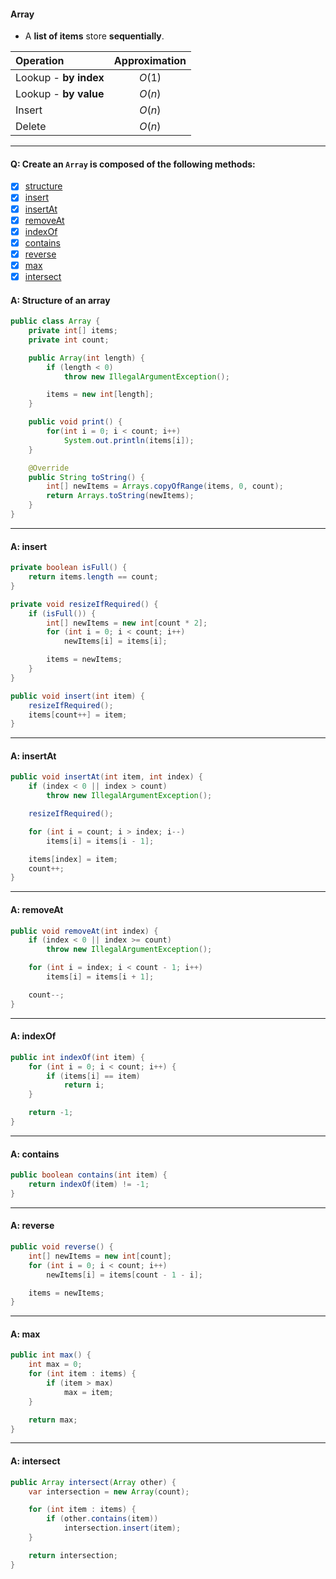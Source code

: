 #### Array

-   A **list of items** store **sequentially**.

| Operation             | Approximation |
| :-------------------- | :-----------: |
| Lookup - **by index** |    $O(1)$     |
| Lookup - **by value** |    $O(n)$     |
| Insert                |    $O(n)$     |
| Delete                |    $O(n)$     |

---

#### Q: Create an `Array` is composed of the following methods:

-   [x] [structure](#a-structure-of-an-array)
-   [x] [insert](#a-insert)
-   [x] [insertAt](#a-insertat)
-   [x] [removeAt](#a-removeat)
-   [x] [indexOf](#a-indexof)
-   [x] [contains](#a-contains)
-   [x] [reverse](#a-reverse)
-   [x] [max](#a-max)
-   [x] [intersect](#a-intersect)

#### A: Structure of an array

```Java
public class Array {
    private int[] items;
    private int count;

    public Array(int length) {
        if (length < 0)
            throw new IllegalArgumentException();

        items = new int[length];
    }

    public void print() {
        for(int i = 0; i < count; i++)
            System.out.println(items[i]);
    }

    @Override
    public String toString() {
        int[] newItems = Arrays.copyOfRange(items, 0, count);
        return Arrays.toString(newItems);
    }
}
```

---

#### A: insert

```Java
private boolean isFull() {
    return items.length == count;
}

private void resizeIfRequired() {
    if (isFull()) {
        int[] newItems = new int[count * 2];
        for (int i = 0; i < count; i++)
            newItems[i] = items[i];

        items = newItems;
    }
}

public void insert(int item) {
    resizeIfRequired();
    items[count++] = item;
}
```

---

#### A: insertAt

```Java
public void insertAt(int item, int index) {
    if (index < 0 || index > count)
        throw new IllegalArgumentException();

    resizeIfRequired();

    for (int i = count; i > index; i--)
        items[i] = items[i - 1];

    items[index] = item;
    count++;
}
```

---

#### A: removeAt

```Java
public void removeAt(int index) {
    if (index < 0 || index >= count)
        throw new IllegalArgumentException();

    for (int i = index; i < count - 1; i++)
        items[i] = items[i + 1];

    count--;
}
```

---

#### A: indexOf

```Java
public int indexOf(int item) {
    for (int i = 0; i < count; i++) {
        if (items[i] == item)
            return i;
    }

    return -1;
}
```

---

#### A: contains

```Java
public boolean contains(int item) {
    return indexOf(item) != -1;
}
```

---

#### A: reverse

```Java
public void reverse() {
    int[] newItems = new int[count];
    for (int i = 0; i < count; i++)
        newItems[i] = items[count - 1 - i];

    items = newItems;
}
```

---

#### A: max

```Java
public int max() {
    int max = 0;
    for (int item : items) {
        if (item > max)
            max = item;
    }

    return max;
}
```

---

#### A: intersect

```Java
public Array intersect(Array other) {
    var intersection = new Array(count);

    for (int item : items) {
        if (other.contains(item))
            intersection.insert(item);
    }

    return intersection;
}
```
